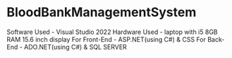 # BloodBankManagementSystem
Software Used - Visual Studio 2022
Hardware Used - laptop with i5 8GB RAM 15.6 inch display
For Front-End - ASP.NET(using C#) & CSS
For Back-End - ADO.NET(using C#) & SQL SERVER
